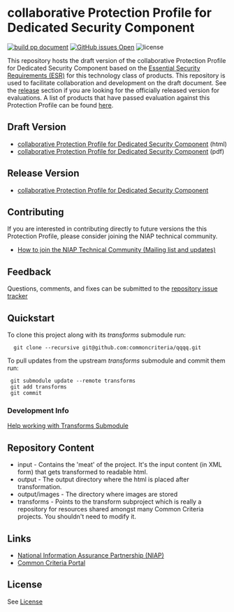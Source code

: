 
collaborative Protection Profile for Dedicated Security Component
===============
[![build pp document](https://github.com/commoncriteria/dsc/workflows/build%20pp%20document/badge.svg)](https://github.com/commoncriteria/dsc/actions)
[![GitHub issues Open](https://img.shields.io/github/issues/commoncriteria/dsc.svg?maxAge=2592000)](https://github.com/commoncriteria/dsc/issues) 
![license](https://img.shields.io/badge/license-Unlicensed-blue.svg)

This repository hosts the draft version of the collaborative Protection Profile for Dedicated Security Component based on the 
[Essential Security Requirements (ESR)](https://commoncriteria.github.io/pp/dsc/dsc-esr.html) for this technology class of 
products. This repository is used to facilitate collaboration and development on the draft document. 
See the [release](#Release-Version) section if you are looking for the officially released version for evaluations. 
A list of products that have passed evaluation against this Protection Profile can be found [here](QQQQ).

## Draft Version

* [collaborative Protection Profile for Dedicated Security Component](https://commoncriteria.github.io/pp/dsc/dsc-release.html) (html)
* [collaborative Protection Profile for Dedicated Security Component](https://commoncriteria.github.io/pp/dsc/dsc-release.pdf) (pdf)

## Release Version
* [collaborative Protection Profile for Dedicated Security Component](https://www.niap-ccevs.org/MMO/PP/cpp_dsc_v1.0.pdf)

## Contributing

If you are interested in contributing directly to future versions the this Protection Profile, please consider joining the NIAP technical community.
* [How to join the NIAP Technical Community (Mailing list and updates)](https://www.niap-ccevs.org/NIAP_Evolution/tech_communities.cfm)

## Feedback

Questions, comments, and fixes can be submitted to the [repository issue tracker](https://github.com/commoncriteria/QQQQ/issues)

## Quickstart
To clone this project along with its _transforms_ submodule run:

````
  git clone --recursive git@github.com:commoncriteria/qqqq.git
````
To pull updates from the upstream _transforms_ submodule and commit them run:
````
 git submodule update --remote transforms
 git add transforms
 git commit
````

### Development Info
[Help working with Transforms Submodule](https://github.com/commoncriteria/transforms/wiki/Working-with-Transforms-as-a-Submodule)

## Repository Content
* input - Contains the 'meat' of the project. It's the input content (in XML form) that gets transformed to readable html.
* output - The output directory where the html is placed after transformation.
* output/images - The directory where images are stored
* transforms - Points to the transform subproject which is really a repository for resources shared amongst many Common Criteria projects. You shouldn't need to modify it.

## Links 
* [National Information Assurance Partnership (NIAP)](https://www.niap-ccevs.org/)
* [Common Criteria Portal](https://www.commoncriteriaportal.org/)

## License
See [License](./LICENSE)

